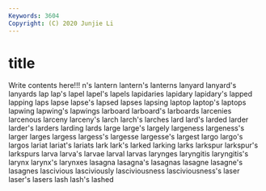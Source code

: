 ```yaml
---
Keywords: 3604
Copyright: (C) 2020 Junjie Li
---
```


# title

Write contents here!!!
n's 
lantern 
lantern's 
lanterns 
lanyard 
lanyard's 
lanyards 
lap 
lap's
lapel 
lapel's 
lapels 
lapidaries 
lapidary 
lapidary's 
lapped 
lapping 
laps 
lapse
lapse's 
lapsed 
lapses 
lapsing 
laptop 
laptop's 
laptops 
lapwing 
lapwing's 
lapwings
larboard 
larboard's 
larboards 
larcenies 
larcenous 
larceny 
larceny's 
larch 
larch's 
larches
lard 
lard's 
larded 
larder 
larder's 
larders 
larding 
lards 
large 
large's
largely 
largeness 
largeness's 
larger 
larges 
largess 
largess's 
largesse 
largesse's 
largest
largo 
largo's 
largos 
lariat 
lariat's 
lariats 
lark 
lark's 
larked 
larking
larks 
larkspur 
larkspur's 
larkspurs 
larva 
larva's 
larvae 
larval 
larvas 
larynges
laryngitis 
laryngitis's 
larynx 
larynx's 
larynxes 
lasagna 
lasagna's 
lasagnas 
lasagne 
lasagne's
lasagnes 
lascivious 
lasciviously 
lasciviousness 
lasciviousness's 
laser 
laser's 
lasers 
lash 
lash's
lashed 
